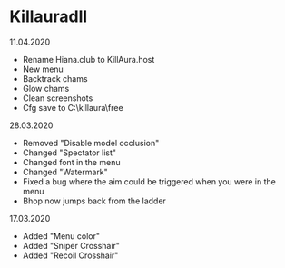 # Killauradll
 
 
11.04.2020

- Rename Hiana.club to KillAura.host
- New menu
- Backtrack chams
- Glow chams
- Clean screenshots
- Cfg save to C:\killaura\free

28.03.2020

- Removed "Disable model occlusion"
- Changed "Spectator list"
- Changed font in the menu
- Changed "Watermark" 
- Fixed a bug where the aim could be triggered when you were in the menu
- Bhop now jumps back from the ladder
 
17.03.2020

- Added "Menu color"
- Added "Sniper Crosshair"
- Added "Recoil Crosshair"
